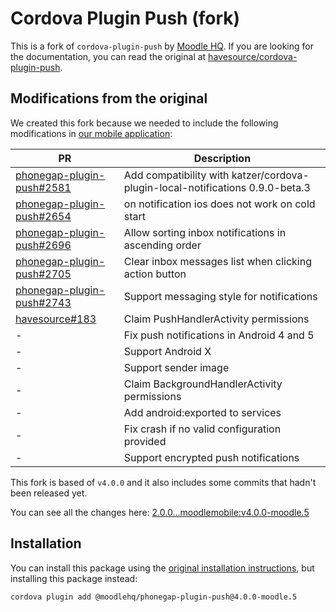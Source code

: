 # Cordova Plugin Push (fork)

This is a fork of `cordova-plugin-push` by [Moodle HQ](https://moodle.com/). If you are looking for the documentation, you can read the original at [havesource/cordova-plugin-push](https://github.com/havesource/cordova-plugin-push).

## Modifications from the original

We created this fork because we needed to include the following modifications in [our mobile application](https://github.com/moodlehq/moodleapp):

| PR | Description |
| -- | ----------- |
| [phonegap-plugin-push#2581](https://github.com/phonegap/phonegap-plugin-push/pull/2581) | Add compatibility with katzer/cordova-plugin-local-notifications 0.9.0-beta.3 |
| [phonegap-plugin-push#2654](https://github.com/phonegap/phonegap-plugin-push/pull/2654) | on notification ios does not work on cold start |
| [phonegap-plugin-push#2696](https://github.com/phonegap/phonegap-plugin-push/pull/2696) | Allow sorting inbox notifications in ascending order |
| [phonegap-plugin-push#2705](https://github.com/phonegap/phonegap-plugin-push/pull/2705) | Clear inbox messages list when clicking action button |
| [phonegap-plugin-push#2743](https://github.com/phonegap/phonegap-plugin-push/pull/2743) | Support messaging style for notifications |
| [havesource#183](https://github.com/havesource/cordova-plugin-push/pull/183) | Claim PushHandlerActivity permissions |
| - | Fix push notifications in Android 4 and 5 |
| - | Support Android X |
| - | Support sender image |
| - | Claim BackgroundHandlerActivity permissions |
| - | Add android:exported to services |
| - | Fix crash if no valid configuration provided |
| - | Support encrypted push notifications |

This fork is based of `v4.0.0` and it also includes some commits that hadn't been released yet.

You can see all the changes here: [2.0.0...moodlemobile:v4.0.0-moodle.5](https://github.com/havesource/cordova-plugin-push/compare/2.0.0...moodlemobile:v4.0.0-moodle.5)

## Installation

You can install this package using the [original installation instructions](https://github.com/havesource/cordova-plugin-push/blob/master/docs/INSTALLATION.md), but installing this package instead:

```sh
cordova plugin add @moodlehq/phonegap-plugin-push@4.0.0-moodle.5
```
